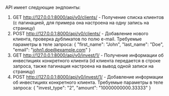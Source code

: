 API имеет следующие эндпоинты:
1. GET http://127.0.0.1:8000/api/v0/clients/ - Получение списка клиентов (с пагинацией, для примера она настроена на одну запись на страницу)
2. POST http://127.0.0.1:8000/api/v0/clients/ - Добавление нового клиента, проверка дубликатов по полю e-mail. Требуемые параметры в теле запроса:
    {
        "first_name": "John",
        "last_name": "Doe",
        "email": "john1.doe@example.com"
    }
3. GET http://127.0.0.1:8000/api/v0/invest/1/ - Получение информации об инвестициях конкретного клиента (id клиента передается в строке запроса, также пагинация настроена на вывод одной записи на страницу)
4. POST http://127.0.0.1:8000/api/v0/invest/1/ - Добавление информации об инвестициях конкретного клиента. Требуемые параметры в теле запроса:
    {
        "invest_type": "2",
        "amount": "10000000000.33333"
    }
